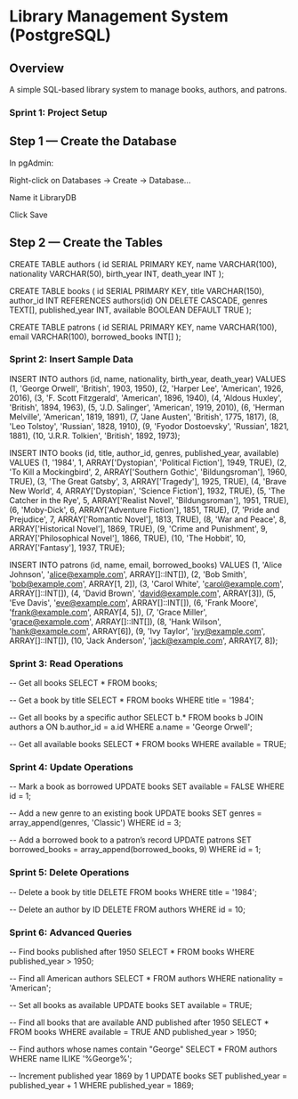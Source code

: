 # Library Management System (PostgreSQL)

## Overview
A simple SQL-based library system to manage books, authors, and patrons.

### Sprint 1: Project Setup

## Step 1 — Create the Database

In pgAdmin:

Right-click on Databases → Create → Database...

Name it LibraryDB

Click Save

## Step 2 — Create the Tables

CREATE TABLE authors (
    id SERIAL PRIMARY KEY,
    name VARCHAR(100),
    nationality VARCHAR(50),
    birth_year INT,
    death_year INT
);

CREATE TABLE books (
    id SERIAL PRIMARY KEY,
    title VARCHAR(150),
    author_id INT REFERENCES authors(id) ON DELETE CASCADE,
    genres TEXT[],
    published_year INT,
    available BOOLEAN DEFAULT TRUE
);

CREATE TABLE patrons (
    id SERIAL PRIMARY KEY,
    name VARCHAR(100),
    email VARCHAR(100),
    borrowed_books INT[]
);

### Sprint 2: Insert Sample Data

INSERT INTO authors (id, name, nationality, birth_year, death_year) VALUES
(1, 'George Orwell', 'British', 1903, 1950),
(2, 'Harper Lee', 'American', 1926, 2016),
(3, 'F. Scott Fitzgerald', 'American', 1896, 1940),
(4, 'Aldous Huxley', 'British', 1894, 1963),
(5, 'J.D. Salinger', 'American', 1919, 2010),
(6, 'Herman Melville', 'American', 1819, 1891),
(7, 'Jane Austen', 'British', 1775, 1817),
(8, 'Leo Tolstoy', 'Russian', 1828, 1910),
(9, 'Fyodor Dostoevsky', 'Russian', 1821, 1881),
(10, 'J.R.R. Tolkien', 'British', 1892, 1973);

INSERT INTO books (id, title, author_id, genres, published_year, available) VALUES
(1, '1984', 1, ARRAY['Dystopian', 'Political Fiction'], 1949, TRUE),
(2, 'To Kill a Mockingbird', 2, ARRAY['Southern Gothic', 'Bildungsroman'], 1960, TRUE),
(3, 'The Great Gatsby', 3, ARRAY['Tragedy'], 1925, TRUE),
(4, 'Brave New World', 4, ARRAY['Dystopian', 'Science Fiction'], 1932, TRUE),
(5, 'The Catcher in the Rye', 5, ARRAY['Realist Novel', 'Bildungsroman'], 1951, TRUE),
(6, 'Moby-Dick', 6, ARRAY['Adventure Fiction'], 1851, TRUE),
(7, 'Pride and Prejudice', 7, ARRAY['Romantic Novel'], 1813, TRUE),
(8, 'War and Peace', 8, ARRAY['Historical Novel'], 1869, TRUE),
(9, 'Crime and Punishment', 9, ARRAY['Philosophical Novel'], 1866, TRUE),
(10, 'The Hobbit', 10, ARRAY['Fantasy'], 1937, TRUE);

INSERT INTO patrons (id, name, email, borrowed_books) VALUES
(1, 'Alice Johnson', 'alice@example.com', ARRAY[]::INT[]),
(2, 'Bob Smith', 'bob@example.com', ARRAY[1, 2]),
(3, 'Carol White', 'carol@example.com', ARRAY[]::INT[]),
(4, 'David Brown', 'david@example.com', ARRAY[3]),
(5, 'Eve Davis', 'eve@example.com', ARRAY[]::INT[]),
(6, 'Frank Moore', 'frank@example.com', ARRAY[4, 5]),
(7, 'Grace Miller', 'grace@example.com', ARRAY[]::INT[]),
(8, 'Hank Wilson', 'hank@example.com', ARRAY[6]),
(9, 'Ivy Taylor', 'ivy@example.com', ARRAY[]::INT[]),
(10, 'Jack Anderson', 'jack@example.com', ARRAY[7, 8]);

### Sprint 3: Read Operations

-- Get all books
SELECT * FROM books;

-- Get a book by title
SELECT * FROM books WHERE title = '1984';

-- Get all books by a specific author 
SELECT b.* FROM books b
JOIN authors a ON b.author_id = a.id
WHERE a.name = 'George Orwell';

-- Get all available books
SELECT * FROM books WHERE available = TRUE;

### Sprint 4: Update Operations

-- Mark a book as borrowed
UPDATE books SET available = FALSE WHERE id = 1;

-- Add a new genre to an existing book
UPDATE books SET genres = array_append(genres, 'Classic') WHERE id = 3;

-- Add a borrowed book to a patron’s record
UPDATE patrons SET borrowed_books = array_append(borrowed_books, 9) WHERE id = 1;

### Sprint 5: Delete Operations

-- Delete a book by title
DELETE FROM books WHERE title = '1984';

-- Delete an author by ID
DELETE FROM authors WHERE id = 10;

### Sprint 6: Advanced Queries

-- Find books published after 1950
SELECT * FROM books WHERE published_year > 1950;

-- Find all American authors
SELECT * FROM authors WHERE nationality = 'American';

-- Set all books as available
UPDATE books SET available = TRUE;

-- Find all books that are available AND published after 1950
SELECT * FROM books WHERE available = TRUE AND published_year > 1950;

-- Find authors whose names contain "George"
SELECT * FROM authors WHERE name ILIKE '%George%';

-- Increment published year 1869 by 1
UPDATE books SET published_year = published_year + 1 WHERE published_year = 1869;











